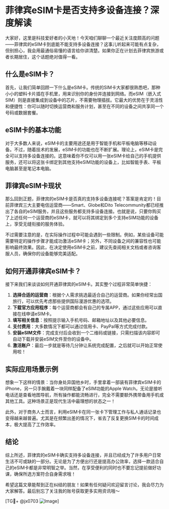 # 菲律宾eSIM卡是否支持多设备连接？深度解读

大家好，这里是科技爱好者的小天地！今天咱们聊聊一个最近关注度颇高的问题——菲律宾的eSIM卡到底能不能支持多设备连接？这事儿听起来可能有点复杂，但别担心，我会用最通俗易懂的语言给你讲清楚。如果你正在计划去菲律宾旅游或者长期居住，这个话题绝对值得一看。

## 什么是eSIM卡？

首先，让我们简单回顾一下什么是eSIM卡。传统的SIM卡大家都很熟悉吧，那种小小的塑料卡片插在手机里，用来识别你的身份并连接到网络。而eSIM（嵌入式SIM）则是直接集成到设备中的芯片，不需要物理插拔。它最大的优势在于灵活性和便捷性：你可以随时切换运营商和服务计划，甚至在不同的设备之间共享同一个号码或数据套餐。

## eSIM卡的基本功能

对于大多数人来说，eSIM卡的主要用途还是用于智能手机和平板电脑等移动设备。不过，随着技术的发展，eSIM卡的功能也在不断扩展。理论上，eSIM卡是完全可以支持多设备连接的。这意味着你不仅可以用一张eSIM卡给自己的手机提供服务，还可以将这张卡绑定到其他支持eSIM功能的设备上，比如智能手表、平板电脑甚至是笔记本电脑。

## 菲律宾eSIM卡现状

那么回到正题，菲律宾的eSIM卡是否真的支持多设备连接呢？答案是肯定的！目前菲律宾三大主要电信运营商——Smart、Globe和Dito Telecommunity都已经推出了各自的eSIM服务，并且这些服务都支持多设备连接。也就是说，只要你购买了上述任何一个运营商的eSIM卡，就可以将其绑定到多个支持eSIM功能的设备上，享受无缝衔接的服务体验。

不过需要注意的是，在实际操作过程中可能会遇到一些限制。例如，某些设备可能需要特定的操作步骤才能成功激活eSIM卡；另外，不同设备之间的兼容性也可能影响最终效果。因此，在决定使用eSIM卡之前，建议先查阅相关文档或者咨询客服人员，确保你的设备能够完美适配。

## 如何开通菲律宾eSIM卡？

接下来我们来谈谈如何开通菲律宾的eSIM卡。其实整个过程非常简单快捷：

1. **选择合适的运营商**：根据个人需求挑选最适合自己的运营商。如果你经常出国旅行，可以优先考虑那些提供国际漫游优惠的选项。
2. **下载官方应用程序**：每个运营商都会有自己的专属APP，通过这些应用可以直接在线申请eSIM卡。
3. **填写相关信息**：按照提示输入手机号码、邮箱地址以及其他必要信息。
4. **支付费用**：大多数情况下都可以通过信用卡、PayPal等方式完成付款。
5. **安装eSIM文件**：完成支付后会收到一个二维码或链接，只需扫描该内容即可自动下载并安装eSIM文件至你的设备中。
6. **激活账户**：最后一步就是等待几分钟让系统完成配置，之后就可以开始正常使用啦！

## 实际应用场景示例

想象一下这样的情景：当你身处异国他乡时，手里拿着一部装有菲律宾eSIM卡的iPhone，另一只手腕戴着一块同样配备了eSIM功能的Apple Watch。无论是接听电话还是查看地图导航，所有操作都能流畅进行，完全不需要额外携带备用手机或其他工具。这种场景正是现代生活中最理想的状态之一！

此外，对于商务人士而言，利用eSIM卡在同一张卡下管理工作与私人通话记录也变得越来越普遍。尤其是在频繁出差的情况下，省去了反复更换SIM卡的时间成本，极大提高了工作效率。

## 结论

综上所述，菲律宾的eSIM卡确实支持多设备连接，并且已经成为了许多用户日常生活不可或缺的一部分。无论是为了方便出行还是提高办公效率，选择一款适合自己的eSIM卡都是非常明智之举。当然，在享受便利的同时也不要忘记提前做好功课，确保所选方案符合自身需求哦！

希望这篇文章能帮到正在纠结的朋友！如果有任何疑问欢迎留言讨论，我会尽力为大家解答。最后别忘了关注我的账号获取更多实用资讯哦～

[TG💪+ @jx0703 ![Image](https://github.com/user-attachments/assets/dbca1d08-cadb-493c-b0ec-ad6f7a83f270)]